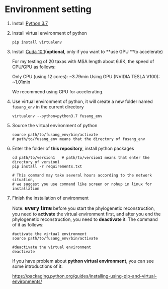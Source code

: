 # Environment setting

1. Install [Python 3.7](https://www.python.org/downloads/release/python-370/)

2. Install virtual environment of python

   ```
   pip install virtualenv
   ```

3. Install [Cuda 10.1](https://developer.nvidia.com/cuda-10.1-download-archive-base)(**optional**, only if you want to **use GPU **to accelerate)

   For my testing of 20 taxas with MSA length about 6.6K, the speed of CPU/GPU as follows:
   
   Only CPU (using 12 cores):      ~3.79min 
   Using GPU (NVIDIA TESLA V100):  ~1.01min 
   
   We recommend using GPU for accelerating.
   
4. Use virtual environment of python, it will create a new folder named `fusang_env` in the current directory

   ```
   virtualenv --python=python3.7 fusang_env
   ```

5. Source the virtual environment of python

   ```
   source path/to/fusang_env/bin/activate
   # path/to/fusang_env means that the directory of fusang_env
   ```
   
6. Enter the folder of **this repository**, install python packages

   ```
   cd path/to/version1   # path/to/version1 means that enter the directory of version1
   pip install -r requirements.txt
   
   # This command may take several hours according to the network situation,  
   # we suggest you use command like screen or nohup in linux for installation
   ```

7. Finish the installation of environment

   Note: <big>**every time**</big> before you start the phylogenetic reconstruction, you need to **activate** the virtual environment first, and after you end the phylogenetic reconstruction, you need to **deactivate** it. The command of it as follows:

   ```
   #activate the virtual environment
   source path/to/fusang_env/bin/activate
   
   #deactivate the virtual environment
   deactivate
   ```

   If you have problem about **python virtual environment**, you can see some introductions of it:

   https://packaging.python.org/guides/installing-using-pip-and-virtual-environments/

